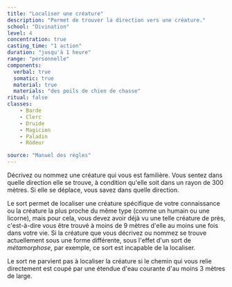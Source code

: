 ```yaml
---
title: "Localiser une créature"
description: "Permet de trouver la direction vers une créature."
school: "Divination"
level: 4
concentration: true
casting_time: "1 action"
duration: "jusqu'à 1 heure"
range: "personnelle"
components:
  verbal: true
  somatic: true
  material: true
  materials: "des poils de chien de chasse"
ritual: false
classes:
    - Barde
    - Clerc
    - Druide
    - Magicien
    - Paladin
    - Rôdeur

source: "Manuel des règles"
---
```

Décrivez ou nommez une créature qui vous est familière. Vous sentez dans quelle direction elle se trouve, à condition qu'elle soit dans un rayon de 300 mètres. Si elle se déplace, vous savez dans quelle direction.

Le sort permet de localiser une créature spécifique de votre connaissance ou la créature la plus proche du même type (comme un humain ou une licorne), mais pour cela, vous devez avoir déjà vu une telle créature de près, c'est-à-dire vous être trouvé à moins de 9 mètres d'elle au moins une fois dans votre vie. Si la créature que vous décrivez ou nommez se trouve actuellement sous une forme différente, sous l'effet d'un sort de _métamorphose_, par exemple, ce sort est incapable de la localiser.

Le sort ne parvient pas à localiser la créature si le chemin qui vous relie directement est coupé par une étendue d'eau courante d'au moins 3 mètres de large.
